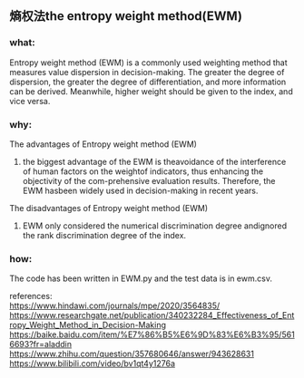 ## 熵权法the entropy weight method(EWM) 

### what:
Entropy weight method (EWM) is a commonly used weighting method that measures value dispersion in decision-making. The greater the degree of dispersion, the greater the degree of differentiation, and more information can be derived. Meanwhile, higher weight should be given to the index, and vice versa.<br/>

### why:
The advantages of Entropy weight method (EWM)<br/>
1. the biggest advantage of the EWM is theavoidance of the interference of human factors on the weightof indicators, thus enhancing the objectivity of the com-prehensive evaluation results. Therefore, the EWM hasbeen widely used in decision-making in recent years.

The disadvantages of Entropy weight method (EWM)<br/>
1. EWM only considered the numerical discrimination degree andignored the rank discrimination degree of the index. 

### how:
The code has been written in EWM.py and the test data is in ewm.csv.<br/>

references:<br/>
https://www.hindawi.com/journals/mpe/2020/3564835/<br/>
https://www.researchgate.net/publication/340232284_Effectiveness_of_Entropy_Weight_Method_in_Decision-Making
https://baike.baidu.com/item/%E7%86%B5%E6%9D%83%E6%B3%95/5616693?fr=aladdin
https://www.zhihu.com/question/357680646/answer/943628631</br>
https://www.bilibili.com/video/bv1qt4y1276a<br/>

